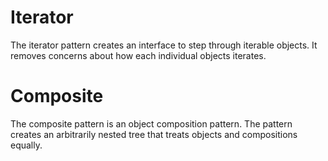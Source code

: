 # Iterator
The iterator pattern creates an interface to step through iterable objects. It removes concerns about how each individual objects iterates.

# Composite
The composite pattern is an object composition pattern. The pattern creates an arbitrarily nested tree that treats objects and compositions equally.